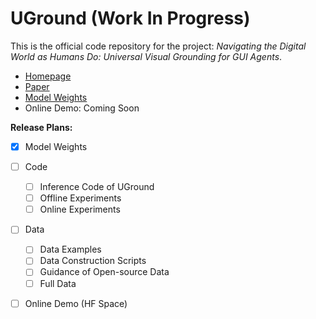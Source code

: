 # UGround (Work In Progress)
This is the official code repository for the project: *Navigating the Digital World as Humans Do: Universal Visual Grounding for GUI Agents*.
- [Homepage](https://osu-nlp-group.github.io/UGround)
- [Paper](https://github.com/OSU-NLP-Group/UGround/blob/gh-pages/static/papers/UGround_paper.pdf)
- [Model Weights](https://huggingface.co/osunlp/UGround)
- Online Demo: Coming Soon

**Release Plans:**

- [x] Model Weights
- [ ] Code
  - [ ] Inference Code of UGround
  - [ ] Offline Experiments
  - [ ] Online Experiments
- [ ] Data
  - [ ] Data Examples
  - [ ] Data Construction Scripts
  - [ ] Guidance of Open-source Data 
  - [ ] Full Data
- [ ] Online Demo (HF Space)

